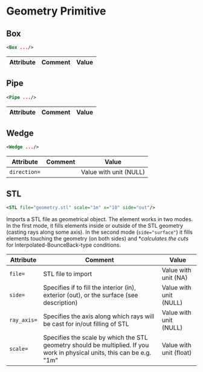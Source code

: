 #  Geometry Primitive 
##  Box 

```xml
<Box .../>
```

 

| Attribute | Comment | Value |
| --- | --- | --- |

##  Pipe 

```xml
<Pipe .../>
```

 

| Attribute | Comment | Value |
| --- | --- | --- |

##  Wedge 

```xml
<Wedge .../>
```

 

| Attribute | Comment | Value |
| --- | --- | --- |
| `direction=` |  | Value with unit (NULL) |

##  STL 

```xml
<STL file="geometry.stl" scale="1m" x="10" side="out"/>
```

Imports a STL file as geometrical object. The element works in two modes. In the first mode, it fills elements inside or outside of the STL geometry (casting rays along some axis). In the second mode (`side="surface"`) it fills elements touching the geometry (on both sides) and **calculates the cuts* for Interpolated-BounceBack-type conditions.
 

| Attribute | Comment | Value |
| --- | --- | --- |
| `file=` | STL file to import | Value with unit (NA) |
| `side=` | Specifies if to fill the interior (in), exterior (out), or the surface (see description) | Value with unit (NULL) |
| `ray_axis=` | Specifies the axis along which rays will be cast for in/out filling of STL | Value with unit (NULL) |
| `scale=` | Specifies the scale by which the STL geometry should be multiplied. If you work in physical units, this can be e.g. "1m" | Value with unit (float) |


